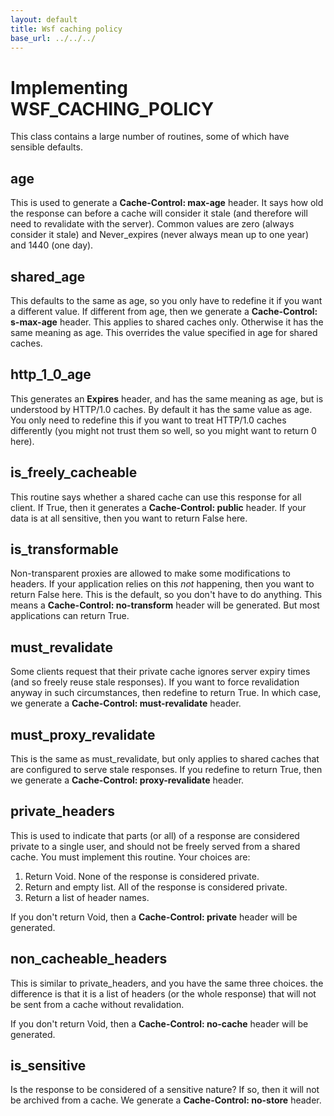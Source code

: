 ```yaml
---
layout: default
title: Wsf caching policy
base_url: ../../../
---
```

# Implementing WSF_CACHING_POLICY

This class contains a large number of routines, some of which have sensible defaults.

## age

This is used to generate a **Cache-Control: max-age** header. It says how old the response can before a cache will consider it stale (and therefore will need to revalidate with the server). Common values are zero (always consider it stale) and Never_expires (never always mean up to one year) and 1440 (one day).

## shared_age

This defaults to the same as age, so you only have to redefine it if you want a different value. If different from age, then we generate a **Cache-Control: s-max-age** header. This applies to shared caches only. Otherwise it has the same meaning as age. This overrides the value specified in age for shared caches.

## http_1_0_age

This generates an **Expires** header, and has the same meaning as age, but is understood by HTTP/1.0 caches. By default it has the same value as age. You only need to redefine this if you want to treat HTTP/1.0 caches differently (you might not trust them so well, so you might want to return 0 here).

## is_freely_cacheable

This routine says whether a shared cache can use this response for all client. If True, then it generates a **Cache-Control: public** header. If your data is at all sensitive, then you want to return False here.

## is_transformable

Non-transparent proxies are allowed to make some modifications to headers. If your application relies on this _not_ happening, then you want to return False here. This is the default, so you don't have to do anything. This means a **Cache-Control: no-transform** header will be generated.
But most applications can return True.

## must_revalidate

Some clients request that their private cache ignores server expiry times (and so freely reuse stale responses). If you want to force revalidation anyway in such circumstances, then redefine to return True. In which case, we generate a **Cache-Control: must-revalidate** header.

## must_proxy_revalidate

This is the same as must_revalidate, but only applies to shared caches that are configured to serve stale responses. If you redefine to return True, then we generate a **Cache-Control: proxy-revalidate** header.

## private_headers

This is used to indicate that parts (or all) of a response are considered private to a single user, and should not be freely served from a shared cache. You must implement this routine. Your choices are:

1. Return Void. None of the response is considered private.
1. Return and empty list. All of the response is considered private. 
1. Return a list of header names.

If you don't return Void, then a **Cache-Control: private** header will be generated.

## non_cacheable_headers

This is similar to private_headers, and you have the same three choices. the difference is that it is a list of headers (or the whole response) that will not be sent from a cache without revalidation.

If you don't return Void, then a **Cache-Control: no-cache** header will be generated.

## is_sensitive

Is the response to be considered of a sensitive nature? If so, then it will not be archived from a cache. We generate a **Cache-Control: no-store** header.